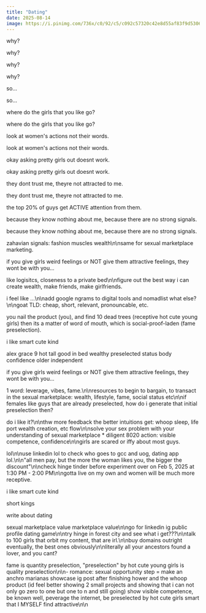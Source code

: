 ```yaml
---
title: "Dating"
date: 2025-08-14
image: https://i.pinimg.com/736x/c0/92/c5/c092c57320c42e8d55af83f9d5306314.jpg
---
```


why?

why?

why?

why?

so...

so...

where do the girls that you like go?

where do the girls that you like go?

look at women's actions not their words.

look at women's actions not their words.

okay asking pretty girls out doesnt work.

okay asking pretty girls out doesnt work.

they dont trust me, theyre not attracted to me.

they dont trust me, theyre not attracted to me.

the top 20% of guys get ACTIVE attention from them.

because they know nothing about me, because there are no strong signals.

because they know nothing about me, because there are no strong signals.

zahavian signals: fashion muscles wealth\n\nsame for sexual marketplace marketing.

if you give girls weird feelings or NOT give them attractive feelings, they wont be with you...

like logisitcs, closeness to a private bed\n\nfigure out the best way i can create wealth, make friends, make girlfriends.

i feel like ...\n\nadd google ngrams to digital tools and nomadlist what else?\n\ngoat TLD: cheap, short, relevant, pronouncable, etc.

you nail the product (you), and find 10 dead trees (receptive hot cute young girls) then its a matter of word of mouth, which is social-proof-laden (fame preselection).

i like smart cute kind

alex grace 9
hot
tall
good in bed
wealthy
preselected
status
body confidence
older
independent

if you give girls weird feelings or NOT give them attractive feelings, they wont be with you...

1 word: leverage, vibes, fame.\n\nresources to begin to bargain, to transact in the sexual marketplace: wealth, lifestyle, fame, social status etc\n\nif females like guys that are already preselected, how do i generate that initial preselection then?

do i like it?\n\nthw more feedback the better intuitions get: whoop sleep, life port wealth creation, etc flow\n\nsolve your sex problem with your understanding of sexual marketplace * diligent 8020 action: visible competence, confidence\n\ngirls are scared or iffy about most guys.

lol\n\nuse linkedin lol to check who goes to gcc and uog, dating app lol.\n\n"all men pay, but the more the woman likes you, the bigger the discount"\n\ncheck hinge tinder before experiment over on Feb 5, 2025 at 1:30 PM - 2:00 PM\n\ngotta live on my own and women will be much more receptive.

i like smart cute kind

short kings

write about dating

sexual marketplace value marketplace value\n\ngo for linkedin ig public profile dating game\n\ntry hinge in forest city and see what i get???\n\ntalk to 100 girls that orbit my content, that are irl.\n\nbuy domains outright eventually, the best ones obviously\n\nliterally all your ancestors found a lover, and you cant?

fame is quantity preselection, "preselection" by hot cute young girls is quality preselection\n\n- romance: sexual opportunity step = make an anchro marianas showcase ig post after finishing hower and the whoop product (id feel better showing 2 small projects and showing that i can not only go zero to one but one to n and still going) show visible competence, be known well, peverage the internet, be preselected by hot cute girls smart that I MYSELF find attractive\n\n
